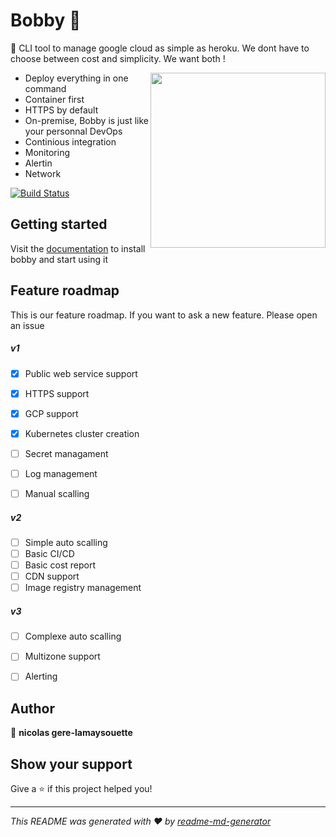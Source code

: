 # Bobby 🚀

🚀 CLI tool to manage google cloud as simple as heroku. We dont have to choose between cost and simplicity. We want both !

<img align="right" src="docs/render1567721170211.gif" height="280">

- Deploy everything in one command
- Container first
- HTTPS by default
- On-premise, Bobby is just like your personnal DevOps
- Continious integration
- Monitoring
- Alertin
- Network


[![Build Status](https://dev.azure.com/mybobby/bobby-cli/_apis/build/status/nicolasgere.bobby?branchName=master)](https://dev.azure.com/mybobby/bobby-cli/_build/latest?definitionId=1&branchName=master)


## Getting started
Visit the [documentation](https://mybobby.gitbook.io/cli/ "documentation") to install bobby and start using it


## Feature roadmap

This is our feature roadmap. If you want to ask a new feature. Please open an issue

##### v1
- [x] Public web service support
- [x] HTTPS support
- [x] GCP support
- [x] Kubernetes cluster creation
- [ ] Secret managament
- [ ] Log management
- [ ] Manual scalling


##### v2
- [ ] Simple auto scalling
- [ ] Basic CI/CD
- [ ] Basic cost report
- [ ] CDN support
- [ ] Image registry management

##### v3
- [ ] Complexe auto scalling
- [ ] Multizone support
- [ ] Alerting


## Author

👤 **nicolas gere-lamaysouette**


## Show your support

Give a ⭐️ if this project helped you!

***
_This README was generated with ❤️ by [readme-md-generator](https://github.com/kefranabg/readme-md-generator)_